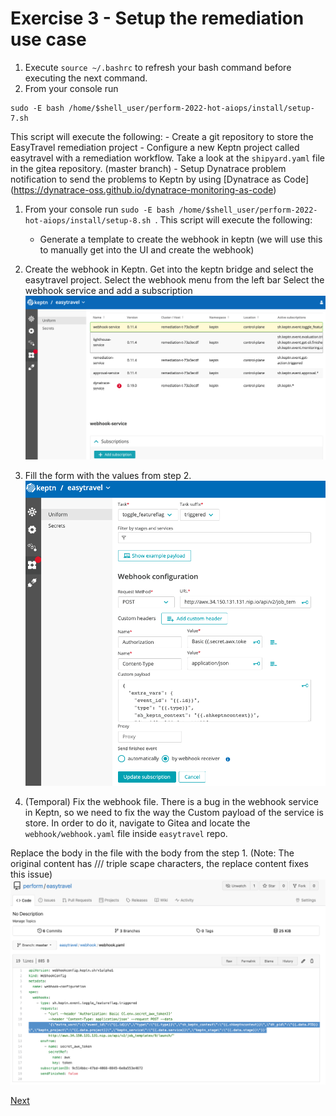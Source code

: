 # Exercise 3 - Setup the remediation use case

 1. Execute ```source ~/.bashrc``` to refresh your bash command before executing the next command.
 1. From your console run 
 ```(bash)
 sudo -E bash /home/$shell_user/perform-2022-hot-aiops/install/setup-7.sh 
 ```
 This script will execute the following:
    - Create a git repository to store the EasyTravel remediation project
    - Configure a new Keptn project called easytravel with a remediation workflow.
    Take a look at the ```shipyard.yaml``` file in the gitea repository. (master branch)
    - Setup Dynatrace problem notification to send the problems to Keptn by using [Dynatrace as Code] (https://dynatrace-oss.github.io/dynatrace-monitoring-as-code)

 1. From your console run ```sudo -E bash /home/$shell_user/perform-2022-hot-aiops/install/setup-8.sh ```.
 This script will execute the following:
    - Generate a template to create the webhook in keptn (we will use this to manually get into the UI and create the webhook)

 1. Create the webhook in Keptn.
Get into the keptn bridge and select the easytravel project. 
Select the webhook menu from the left bar 
Select the webhook service and add a subscription
![webhook](./images/webhook-service.png)

1. Fill the form with the values from step 2. 
![webhook-content](./images/webhook-content.png)

1. (Temporal) Fix the webhook file. 
There is a bug in the webhook service in Keptn, so we need to fix the way the Custom payload of the service is store. In order to do it, navigate to Gitea and locate the `webhook/webhook.yaml` file inside `easytravel` repo.

Replace the body in the file with the body from the step 1. (Note: The original content has /// triple scape characters, the replace content fixes this issue)
![webhook-body](./images/webhook-body.png)

[Next](./exercise-4.md)